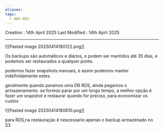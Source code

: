```yaml
---
aliases: 
tags:
  - AWS-RDS
---
```

Creation : 14th April 2025
Last Modified : 14th April 2025
___

![[Pasted image 20250414180122.png]]

Os backups são automáticos e diários, e podem ser mantidos até 35 dias, e podemos ser restaurados a qualquer ponto.

podemos fazer snapshots manuais, e assim podemos manter indefinidamente estes.

geralmente quando paramos uma DB RDS, ainda pagamos o armazenamento.  se formos parar por um longo tempo, a melhor opção é fazer um snapshot e restaurar quando for preciso, para economizar os custos

![[Pasted image 20250414180810.png]]

para RDS,na restauração é nescessario apenas o backup armazenado no S3
